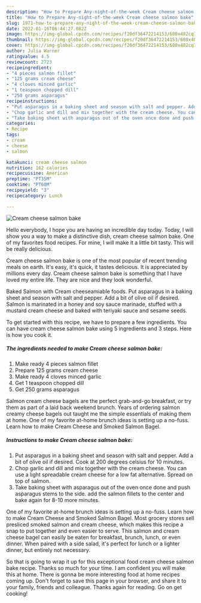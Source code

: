 ```yaml
---
description: "How to Prepare Any-night-of-the-week Cream cheese salmon bake"
title: "How to Prepare Any-night-of-the-week Cream cheese salmon bake"
slug: 1971-how-to-prepare-any-night-of-the-week-cream-cheese-salmon-bake
date: 2022-01-16T06:44:27.082Z
image: https://img-global.cpcdn.com/recipes/f20df36472214153/680x482cq70/cream-cheese-salmon-bake-recipe-main-photo.jpg
thumbnail: https://img-global.cpcdn.com/recipes/f20df36472214153/680x482cq70/cream-cheese-salmon-bake-recipe-main-photo.jpg
cover: https://img-global.cpcdn.com/recipes/f20df36472214153/680x482cq70/cream-cheese-salmon-bake-recipe-main-photo.jpg
author: Julia Warner
ratingvalue: 4.5
reviewcount: 2723
recipeingredient:
- "4 pieces salmon fillet"
- "125 grams cream cheese"
- "4 cloves minced garlic"
- "1 teaspoon chopped dill"
- "250 grams asparagus"
recipeinstructions:
- "Put asparagus in a baking sheet and season with salt and pepper. Add a bit of olive oil if desired. Cook at 200 degrees celsius for 10 minutes."
- "Chop garlic and dill and mix together with the cream cheese. You can use a light spreadable cream cheese for a low fat alternative. Spread on top of salmon."
- "Take baking sheet with asparagus out of the oven once done and push asparagus stems to the side. add the salmon fillets to the center and bake again for 8-10 more minutes."
categories:
- Recipe
tags:
- cream
- cheese
- salmon

katakunci: cream cheese salmon 
nutrition: 162 calories
recipecuisine: American
preptime: "PT35M"
cooktime: "PT60M"
recipeyield: "3"
recipecategory: Lunch

---
```



![Cream cheese salmon bake](https://img-global.cpcdn.com/recipes/f20df36472214153/680x482cq70/cream-cheese-salmon-bake-recipe-main-photo.jpg)

Hello everybody, I hope you are having an incredible day today. Today, I will show you a way to make a distinctive dish, cream cheese salmon bake. One of my favorites food recipes. For mine, I will make it a little bit tasty. This will be really delicious.

Cream cheese salmon bake is one of the most popular of recent trending meals on earth. It's easy, it's quick, it tastes delicious. It is appreciated by millions every day. Cream cheese salmon bake is something that I have loved my entire life. They are nice and they look wonderful.

Baked Salmon with Cream cheeseamiable foods. Put asparagus in a baking sheet and season with salt and pepper. Add a bit of olive oil if desired. Salmon is marinated in a honey and soy sauce marinade, stuffed with a mustard cream cheese and baked with teriyaki sauce and sesame seeds.


To get started with this recipe, we have to prepare a few ingredients. You can have cream cheese salmon bake using 5 ingredients and 3 steps. Here is how you cook it.

<!--inarticleads1-->

##### The ingredients needed to make Cream cheese salmon bake:

1. Make ready 4 pieces salmon fillet
1. Prepare 125 grams cream cheese
1. Make ready 4 cloves minced garlic
1. Get 1 teaspoon chopped dill
1. Get 250 grams asparagus


Salmon cream cheese bagels are the perfect grab-and-go breakfast, or try them as part of a laid back weekend brunch. Years of ordering salmon creamy cheese bagels out taught me the simple essentials of making them at home. One of my favorite at-home brunch ideas is setting up a no-fuss. Learn how to make Cream Cheese and Smoked Salmon Bagel. 

<!--inarticleads2-->

##### Instructions to make Cream cheese salmon bake:

1. Put asparagus in a baking sheet and season with salt and pepper. Add a bit of olive oil if desired. Cook at 200 degrees celsius for 10 minutes.
1. Chop garlic and dill and mix together with the cream cheese. You can use a light spreadable cream cheese for a low fat alternative. Spread on top of salmon.
1. Take baking sheet with asparagus out of the oven once done and push asparagus stems to the side. add the salmon fillets to the center and bake again for 8-10 more minutes.


One of my favorite at-home brunch ideas is setting up a no-fuss. Learn how to make Cream Cheese and Smoked Salmon Bagel. Most grocery stores sell presliced smoked salmon and cream cheese, which makes this recipe a snap to put together and even easier to serve. This salmon and cream cheese bagel can easily be eaten for breakfast, brunch, lunch, or even dinner. When paired with a side salad, it&#39;s perfect for lunch or a lighter dinner, but entirely not necessary. 

So that is going to wrap it up for this exceptional food cream cheese salmon bake recipe. Thanks so much for your time. I am confident you will make this at home. There is gonna be more interesting food at home recipes coming up. Don't forget to save this page in your browser, and share it to your family, friends and colleague. Thanks again for reading. Go on get cooking!

